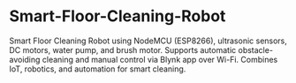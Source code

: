 # Smart-Floor-Cleaning-Robot
Smart Floor Cleaning Robot using NodeMCU (ESP8266), ultrasonic sensors, DC motors, water pump, and brush motor. Supports automatic obstacle-avoiding cleaning and manual control via Blynk app over Wi-Fi. Combines IoT, robotics, and automation for smart cleaning.
